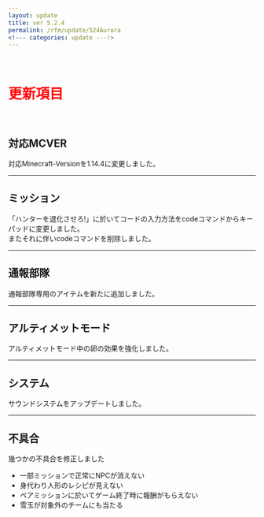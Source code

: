 ```yaml
---
layout: update
title: ver 5.2.4
permalink: /rfm/update/524Aurora
<!--- categories: update ---!> 
---
```



<br>
<h1 id="1"><font color="red">更新項目</font></h1><br>



## <span class="red-badge">対応MCVER</span>       
対応Minecraft-Versionを1.14.4に変更しました。  
  
  
-----------------------------------------------------   
## <span class="green-badge">ミッション</span>          

「ハンターを退化させろ!」に於いてコードの入力方法をcodeコマンドからキーパッドに変更しました。  
またそれに伴いcodeコマンドを削除しました。  


-----------------------------------------------------  
## <span class="green-badge">通報部隊</span>     

通報部隊専用のアイテムを新たに追加しました。  
  
-----------------------------------------------------  
## <span class="green-badge">アルティメットモード</span>     

アルティメットモード中の卵の効果を強化しました。  
  
-----------------------------------------------------  
## <span class="yellow-badge">システム</span>      
サウンドシステムをアップデートしました。    
  
-----------------------------------------------------  
## <span class="yellow-badge">不具合</span>      
幾つかの不具合を修正しました   
+ 一部ミッションで正常にNPCが消えない  
+ 身代わり人形のレシピが見えない  
+ ペアミッションに於いてゲーム終了時に報酬がもらえない  
+ 雪玉が対象外のチームにも当たる  






